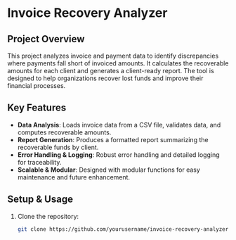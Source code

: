 # Invoice Recovery Analyzer

## Project Overview
This project analyzes invoice and payment data to identify discrepancies where payments fall short of invoiced amounts. It calculates the recoverable amounts for each client and generates a client-ready report. The tool is designed to help organizations recover lost funds and improve their financial processes.

## Key Features
- **Data Analysis**: Loads invoice data from a CSV file, validates data, and computes recoverable amounts.
- **Report Generation**: Produces a formatted report summarizing the recoverable funds by client.
- **Error Handling & Logging**: Robust error handling and detailed logging for traceability.
- **Scalable & Modular**: Designed with modular functions for easy maintenance and future enhancement.

## Setup & Usage
1. Clone the repository:
   ```bash
   git clone https://github.com/yourusername/invoice-recovery-analyzer.git
